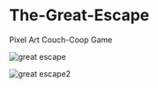 # The-Great-Escape
Pixel Art Couch-Coop Game

![great escape](https://user-images.githubusercontent.com/60736526/165347051-7148493c-a1bf-4f02-9928-558f900a6f01.png)

![great escape2](https://user-images.githubusercontent.com/60736526/165347078-d746a717-2805-4a71-a0c8-e36c179f2211.png)
